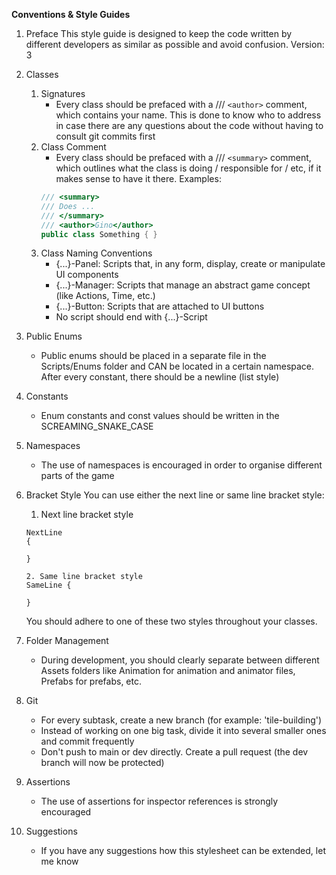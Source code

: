 **Conventions & Style Guides**

1. Preface
    This style guide is designed to keep the code written by different developers as similar as possible and avoid confusion. Version: 3
2. Classes
    1. Signatures
        - Every class should be prefaced with a /// `<author>` comment, which contains your name.
        This is done to know who to address in case there are any questions about the code
        without having to consult git commits first
    2. Class Comment
        - Every class should be prefaced with a /// `<summary>` comment, which outlines what
        the class is doing / responsible for / etc, if it makes sense to have it there.
        Examples:
        ```csharp
        /// <summary>
        /// Does ...
        /// </summary>
        /// <author>Gino</author>
        public class Something { }
        ```
    3. Class Naming Conventions
        - {...}-Panel: Scripts that, in any form, display, create or manipulate UI components
        - {...}-Manager: Scripts that manage an abstract game concept (like Actions, Time, etc.)
        - {...}-Button: Scripts that are attached to UI buttons
        - No script should end with {...}-Script
3. Public Enums
    - Public enums should be placed in a separate file in the Scripts/Enums folder and CAN
    be located in a certain namespace. After every constant, there should be a newline (list style)
4. Constants
    - Enum constants and const values should be written in the SCREAMING_SNAKE_CASE
5. Namespaces
    - The use of namespaces is encouraged in order to organise different parts of the game
6. Bracket Style
    You can use either the next line or same line bracket style:
    1. Next line bracket style
    ```
    NextLine
    {

    }
    ```

    ```
    2. Same line bracket style
    SameLine {

    }
    ```
    
    You should adhere to one of these two styles throughout your classes.
7. Folder Management
    - During development, you should clearly separate between different Assets folders like
    Animation for animation and animator files, Prefabs for prefabs, etc.
8. Git
    - For every subtask, create a new branch (for example: 'tile-building')
    - Instead of working on one big task, divide it into several smaller ones and commit frequently
    - Don't push to main or dev directly. Create a pull request (the dev branch will now be protected)
9. Assertions
    - The use of assertions for inspector references is strongly encouraged
10. Suggestions
    - If you have any suggestions how this stylesheet can be extended, let me know